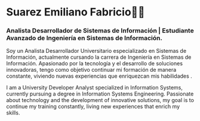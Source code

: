 # Suarez Emiliano Fabricio🧑‍💻

### Analista Desarrollador de Sistemas de Información | Estudiante Avanzado de Ingeniería en Sistemas de Información.

Soy un Analista Desarrollador Universitario especializado en Sistemas de Información, actualmente cursando la carrera de Ingeniería en Sistemas de Información. Apasionado por la tecnología y el desarrollo de soluciones innovadoras, tengo como objetivo continuar mi formación de manera constante, viviendo nuevas experiencias que enriquezcan mis habilidades .

I am a University Developer Analyst specialized in Information Systems, currently pursuing a degree in Information Systems Engineering. Passionate about technology and the development of innovative solutions, my goal is to continue my training constantly, living new experiences that enrich my skills.

